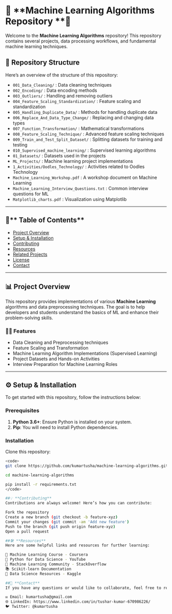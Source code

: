 # 🌟 **Machine Learning Algorithms Repository **🚀

Welcome to the **Machine Learning Algorithms** repository! This repository contains several projects, data processing workflows, and fundamental machine learning techniques. 

## 📁 **Repository Structure**

Here’s an overview of the structure of this repository:

- `001_Data_Cleaning/` : Data cleaning techniques
- `002_Encoding/` : Data encoding methods
- `003_Outliers/` : Handling and removing outliers
- `004_Feature_Scaling_Standardization/` : Feature scaling and standardization
- `005_Handling_Duplicate_Data/` : Methods for handling duplicate data
- `006_Replace_And_Data_Type_Change/` : Replacing and changing data types
- `007_Function_Transformation/` : Mathematical transformations
- `008_Feature_Scaling_Technique/` : Advanced feature scaling techniques
- `009_Train_and_Test_Split_Dataset/` : Splitting datasets for training and testing
- `010_Supervised_machine_learning/` : Supervised learning algorithms
- `01_Datasets/` : Datasets used in the projects
- `ML_Projects/` : Machine learning project implementations
- `1_Activities/Oodles_Technology/` : Activities related to Oodles Technology
- `Machine_Learning_Workshop.pdf` : A workshop document on Machine Learning
- `Machine_Learning_Interview_Questions.txt` : Common interview questions for ML
- `Matplotlib_charts.pdf` : Visualization using Matplotlib

---

## 📝** Table of Contents**

- [Project Overview](#-project-overview)
- [Setup & Installation](#-setup--installation)
- [Contributing](#-contributing)
- [Resources](#-resources)
- [Related Projects](#-related-projects)
- [License](#-license)
- [Contact](#-contact)

---

## 📊 Project Overview

This repository provides implementations of various **Machine Learning** algorithms and data preprocessing techniques. The goal is to help developers and students understand the basics of ML and enhance their problem-solving skills.

### 🧑‍💻 **Features**

- Data Cleaning and Preprocessing techniques
- Feature Scaling and Transformation
- Machine Learning Algorithm Implementations (Supervised Learning)
- Project Datasets and Hands-on Activities
- Interview Preparation for Machine Learning Roles

---

## ⚙️ **Setup & Installation**

To get started with this repository, follow the instructions below:

### **Prerequisites**

1. **Python 3.6+**: Ensure Python is installed on your system.
2. **Pip**: You will need to install Python dependencies.

### Installation

Clone this repository:

```bash
<code>
git clone https://github.com/kumartusha/machine-learning-algorithms.git

cd machine-learning-algorithms

pip install -r requirements.txt
</code>

##💡 **Contributing**
Contributions are always welcome! Here’s how you can contribute:

Fork the repository
Create a new branch (git checkout -b feature-xyz)
Commit your changes (git commit -am 'Add new feature')
Push to the branch (git push origin feature-xyz)
Open a pull request

##🛠️ **Resources**
Here are some helpful links and resources for further learning:

📖 Machine Learning Course - Coursera
🎥 Python for Data Science - YouTube
💬 Machine Learning Community - StackOverflow
📚 Scikit-learn Documentation
📄 Data Science Resources - Kaggle

##📧 **Contact**
If you have any questions or would like to collaborate, feel free to reach out to me:

✉️ Email: kumartusha@gmail.com
🌐 LinkedIn: https://www.linkedin.com/in/tushar-kumar-670986226/
🐦 Twitter: @kumartusha
